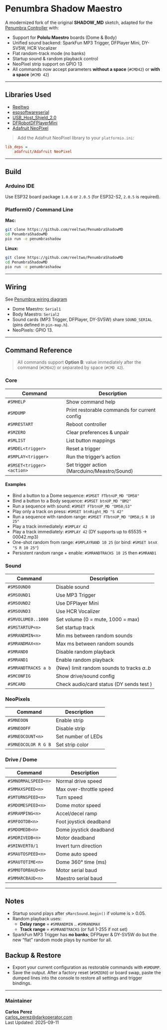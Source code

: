 # Penumbra Shadow Maestro

A modernized fork of the original **SHADOW_MD** sketch, adapted for the [Penumbra Controller](https://github.com/reeltwo/PenumbraShadowMD) with:

- Support for **Pololu Maestro** boards (Dome & Body)
- Unified sound backend: SparkFun MP3 Trigger, DFPlayer Mini, DY-SV5W, HCR Vocalizer
- Flat random-track mode (no banks)
- Startup sound & random playback control
- NeoPixel strip support on GPIO 13
- All commands now accept parameters **without a space** (`#CMD42`) or **with a space** (`#CMD 42`)

---

## Libraries Used

- [Reeltwo](https://github.com/reeltwo/Reeltwo)  
- [espsoftwareserial](https://github.com/rimim/espsoftwareserial)  
- [USB_Host_Shield_2.0](https://github.com/reeltwo/USB_Host_Shield_2.0)  
- [DFRobotDFPlayerMini](https://github.com/DFRobot/DFRobotDFPlayerMini)  
- [Adafruit NeoPixel](https://github.com/adafruit/Adafruit_NeoPixel)

> Add the Adafruit NeoPixel library to your `platformio.ini`:
```ini
lib_deps =
    adafruit/Adafruit NeoPixel
```

---

## Build

### Arduino IDE
Use ESP32 board package `1.0.6` or `2.0.5` (for ESP32-S2, `2.0.5` is required).

### PlatformIO / Command Line

**Mac:**
```bash
git clone https://github.com/reeltwo/PenumbraShadowMD
cd PenumbraShadowMD
pio run -e penumbrashadow
```

**Linux:**
```bash
git clone https://github.com/reeltwo/PenumbraShadowMD
cd PenumbraShadowMD
pio run -e penumbrashadow
```

---

## Wiring

See [Penumbra wiring diagram](https://user-images.githubusercontent.com/16616950/222179232-cd7f6191-de23-43d3-b792-a73715196444.png)

- Dome Maestro: `Serial1`
- Body Maestro: `Serial2`
- Sound cards (MP3 Trigger, DFPlayer, DY-SV5W) share `SOUND_SERIAL` (pins defined in `pin-map.h`).
- NeoPixels: GPIO 13.

---

## Command Reference

> All commands support **Option B**: value immediately after the command (`#CMD42`) or separated by space (`#CMD 42`).

### Core
| Command | Description |
|---------|-------------|
| `#SMHELP` | Show command help |
| `#SMDUMP` | Print restorable commands for current config |
| `#SMRESTART` | Reboot controller |
| `#SMZERO` | Clear preferences & unpair |
| `#SMLIST` | List button mappings |
| `#SMDEL<trigger>` | Reset a trigger |
| `#SMPLAY<trigger>` | Run the trigger’s action |
| `#SMSET<trigger> <action>` | Set trigger action (Marcduino/Meastro/Sound) |

#### Examples
- Bind a button to a Dome sequence: `#SMSET FTbtnUP_MD "DM58"`
- Bind a button to a Body sequence: `#SMSET btnUP_MD "BM2"`
- Run a sequence with sound: `#SMSET FTbtnUP_MD "DM58;S3"`
- Play only a track on press: `#SMSET btnRight_MD "S 42"`
- Run a sequence with random range: `#SMSET FTbtnUP_MD "DM58;S R 10 25"`
- Play a track immediately: `#SMPLAY 42`
 - Play a track immediately: `#SMPLAY 42` (DY supports up to 65535 → 00042.mp3)
- One-shot random from range: `#SMPLAYRAND 10 25` (or bind: `#SMSET btnX "S R 10 25"`)
- Persistent random range + enable: `#SMRANDTRACKS 10 25` then `#SMRAND1`

### Sound
| Command | Description |
|---------|-------------|
| `#SMSOUND0` | Disable sound |
| `#SMSOUND1` | Use MP3 Trigger |
| `#SMSOUND2` | Use DFPlayer Mini |
| `#SMSOUND3` | Use HCR Vocalizer |
| `#SMVOLUME0..1000` | Set volume (0 = mute, 1000 = max) |
| `#SMSTARTUP<n>` | Set startup track |
| `#SMRANDMIN<n>` | Min ms between random sounds |
| `#SMRANDMAX<n>` | Max ms between random sounds |
| `#SMRAND0` | Disable random playback |
| `#SMRAND1` | Enable random playback |
| `#SMRANDTRACKS a b` | (New) limit random sounds to tracks *a..b* |
| `#SMCONFIG` | Show drive/sound config |
| `#SMCARD` | Check audio/card status (DY sends test <P00001>) |

### NeoPixels
| Command | Description |
|---------|-------------|
| `#SMNEOON` | Enable strip |
| `#SMNEOOFF` | Disable strip |
| `#SMNEOCOUNT<n>` | Set number of LEDs |
| `#SMNEOCOLOR R G B` | Set strip color |

### Drive / Dome
| Command | Description |
|---------|-------------|
| `#SMNORMALSPEED<n>` | Normal drive speed |
| `#SMMAXSPEED<n>` | Max over-throttle speed |
| `#SMTURNSPEED<n>` | Turn speed |
| `#SMDOMESPEED<n>` | Dome motor speed |
| `#SMRAMPING<n>` | Accel/decel ramp |
| `#SMFOOTDB<n>` | Foot joystick deadband |
| `#SMDOMEDB<n>` | Dome joystick deadband |
| `#SMDRIVEDB<n>` | Motor deadband |
| `#SMINVERT0/1` | Invert turn direction |
| `#SMAUTOSPEED<n>` | Dome auto speed |
| `#SMAUTOTIME<n>` | Dome 360° time (ms) |
| `#SMMOTORBAUD<n>` | Motor serial baud |
| `#SMMARCBAUD<n>` | Maestro serial baud |

---

## Notes

- Startup sound plays after `sMarcSound.begin()` if volume is > 0.05.
- Random playback uses:
  - **Delay range** = `#SMRANDMIN` .. `#SMRANDMAX`
  - **Track range** = `#SMRANDTRACKS` (or full 1-255 if not set)
- SparkFun MP3 Trigger has **no banks**; DFPlayer & DY-SV5W do but the new “flat” random mode plays by number for all.

## Backup & Restore

- Export your current configuration as restorable commands with `#SMDUMP`.
- Save the output. After a factory reset (`#SMZERO`) or board swap, paste the dumped lines into the console to restore all settings and trigger bindings.

---

### Maintainer
**Carlos Perez**  
[carlos_perez@darkoperator.com](mailto:carlos_perez@darkoperator.com)  
Last Updated: 2025-09-11
